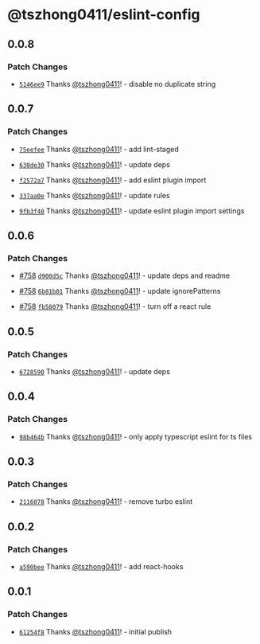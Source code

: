 # @tszhong0411/eslint-config

## 0.0.8

### Patch Changes

- [`5146ee9`](https://github.com/tszhong0411/honghong.me/commit/5146ee9777cdddcd80aae80a7025c256811f8174) Thanks [@tszhong0411](https://github.com/tszhong0411)! - disable no duplicate string

## 0.0.7

### Patch Changes

- [`75eefee`](https://github.com/tszhong0411/honghong.me/commit/75eefee1d6fee2bf325e02372e39b8831f3e6f8a) Thanks [@tszhong0411](https://github.com/tszhong0411)! - add lint-staged

- [`630de30`](https://github.com/tszhong0411/honghong.me/commit/630de3082a4006918a1f2d90a33a625b4cd1db4c) Thanks [@tszhong0411](https://github.com/tszhong0411)! - update deps

- [`f2572a7`](https://github.com/tszhong0411/honghong.me/commit/f2572a78c350b1841b4a121b3b1ef2b04ea91a8b) Thanks [@tszhong0411](https://github.com/tszhong0411)! - add eslint plugin import

- [`337aa0e`](https://github.com/tszhong0411/honghong.me/commit/337aa0e5cd9b0ce8fd210a0bf1841a798f654c9a) Thanks [@tszhong0411](https://github.com/tszhong0411)! - update rules

- [`9fb3f40`](https://github.com/tszhong0411/honghong.me/commit/9fb3f40532ca325525fd8869cf22f6ff920a6884) Thanks [@tszhong0411](https://github.com/tszhong0411)! - update eslint plugin import settings

## 0.0.6

### Patch Changes

- [#758](https://github.com/tszhong0411/honghong.me/pull/758) [`d900d5c`](https://github.com/tszhong0411/honghong.me/commit/d900d5c56f2ef3ff0ab8cb70deed5f4205c4db3d) Thanks [@tszhong0411](https://github.com/tszhong0411)! - update deps and readme

- [#758](https://github.com/tszhong0411/honghong.me/pull/758) [`6b81b01`](https://github.com/tszhong0411/honghong.me/commit/6b81b010b707821e94576f11da29e50c5ae6b0f6) Thanks [@tszhong0411](https://github.com/tszhong0411)! - update ignorePatterns

- [#758](https://github.com/tszhong0411/honghong.me/pull/758) [`fb58079`](https://github.com/tszhong0411/honghong.me/commit/fb5807996730d4c542e854a834272fb629de4ce7) Thanks [@tszhong0411](https://github.com/tszhong0411)! - turn off a react rule

## 0.0.5

### Patch Changes

- [`6728590`](https://github.com/tszhong0411/honghong.me/commit/67285903508a48739f023dae9f4630a42699972c) Thanks [@tszhong0411](https://github.com/tszhong0411)! - update deps

## 0.0.4

### Patch Changes

- [`98b464b`](https://github.com/tszhong0411/honghong.me/commit/98b464bea5534104c3c29e9f95ae670d22f34c57) Thanks [@tszhong0411](https://github.com/tszhong0411)! - only apply typescript eslint for ts files

## 0.0.3

### Patch Changes

- [`2116078`](https://github.com/tszhong0411/honghong.me/commit/2116078f9c650e98e965b0347678c38e2eb4c8da) Thanks [@tszhong0411](https://github.com/tszhong0411)! - remove turbo eslint

## 0.0.2

### Patch Changes

- [`a590bee`](https://github.com/tszhong0411/honghong.me/commit/a590bee03f3b746c780ff7a775ca5734c177ec66) Thanks [@tszhong0411](https://github.com/tszhong0411)! - add react-hooks

## 0.0.1

### Patch Changes

- [`61254f8`](https://github.com/tszhong0411/honghong.me/commit/61254f80abb63f43310cefd5ccc4dcd8eb098875) Thanks [@tszhong0411](https://github.com/tszhong0411)! - initial publish

